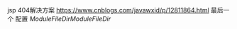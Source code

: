jsp 404解决方案 https://www.cnblogs.com/javawxid/p/12811864.html 最后一个 
配置 $ModuleFileDir$$ModuleFileDir$
